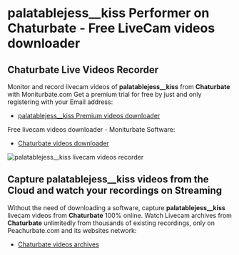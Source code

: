 # palatablejess__kiss Performer on Chaturbate - Free LiveCam videos downloader

## Chaturbate Live Videos Recorder

Monitor and record livecam videos of **palatablejess__kiss** from **Chaturbate** with Moniturbate.com
Get a premium trial for free by just and only registering with your Email address:
* [palatablejess__kiss Premium videos downloader](https://moniturbate.com/request-demo-licence-key.html)

Free livecam videos downloader - Moniturbate Software:
* [Chaturbate videos downloader](https://moniturbate.com/moniturbate-download-software.html)

![palatablejess__kiss livecam videos recorder](https://peachurnet.com/templates/moniturbate-software.png)


## Capture palatablejess__kiss videos from the Cloud and watch your recordings on Streaming

Without the need of downloading a software, capture **palatablejess__kiss** livecam videos from **Chaturbate** 100% online.
Watch Livecam archives from **Chaturbate** unlimitedly from thousands of existing recordings, only on Peachurbate.com and its websites network:
* [Chaturbate videos archives](https://peachurnet.com/)